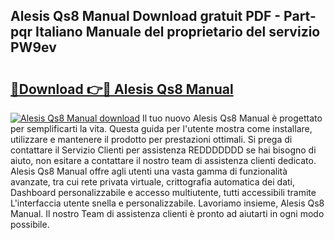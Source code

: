 ## Alesis Qs8 Manual Download gratuit PDF - Part-pqr Italiano Manuale del proprietario del servizio PW9ev

# <h2><a href="http://dfebtrf.blite.top/?on=Alesis+Qs8+Manual">🔗Download 👉🔴 Alesis Qs8 Manual</a></h2>

[![Alesis Qs8 Manual download](https://i.imgur.com/lujVjoI.png)](http://dfebtrf.blite.top/?on=Alesis+Qs8+Manual)
Il tuo nuovo Alesis Qs8 Manual è progettato per semplificarti la vita. Questa guida per l'utente mostra come installare, utilizzare e mantenere il prodotto per prestazioni ottimali. Si prega di contattare il Servizio Clienti per assistenza REDDDDDDD se hai bisogno di aiuto, non esitare a contattare il nostro team di assistenza clienti dedicato. Alesis Qs8 Manual offre agli utenti una vasta gamma di funzionalità avanzate, tra cui rete privata virtuale, crittografia automatica dei dati, Dashboard personalizzabile e accesso multiutente, tutti accessibili tramite L'interfaccia utente snella e personalizzabile. Lavoriamo insieme, Alesis Qs8 Manual. Il nostro Team di assistenza clienti è pronto ad aiutarti in ogni modo possibile.
